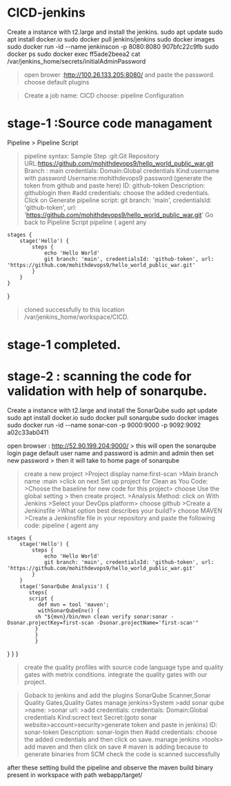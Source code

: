 # CICD-jenkins

Create a instance with t2.large and install the jenkins.
 sudo apt update
 sudo apt install docker.io
 sudo docker pull jenkins/jenkins
 sudo docker images
 sudo docker run -id --name jenkinscon -p 8080:8080 907bfc22c9fb
 sudo docker ps
 sudo docker exec ff5ade2beea2 cat /var/jenkins_home/secrets/initialAdminPassword

 >open brower :http://100.26.133.205:8080/ and paste the password.
 choose default plugins

 >Create a job
  name: CICD
  choose: pipeline
>Configuration
# stage-1 :Source code managament
 Pipeline > Pipeline Script
>pipeline syntax:
 Sample Step :git:Git
               Repository URL:https://github.com/mohithdevops9/hello_world_public_war.git
               Branch : main
               credentials:
                  Domain:Global credentials
                  Kind:username with password
                  Username:mohithdevops9
                  password:(generate the token from github and paste here)
                  ID: github-token
                  Description: githublogin then #add
             credentials: choose the added credentials.
Click on Generate pipeline script:
>git branch: 'main', credentialsId: 'github-token', url: 'https://github.com/mohithdevops9/hello_world_public_war.git'
>Go back to Pipeline Script
>pipeline {
    agent any

    stages {
        stage('Hello') {
            steps {
                echo 'Hello World'
                git branch: 'main', credentialsId: 'github-token', url: 'https://github.com/mohithdevops9/hello_world_public_war.git'
            }
        }
    }
}

> cloned successfully to this location /var/jenkins_home/workspace/CICD.
# stage-1 completed.

# stage-2 : scanning the code for validation with help of sonarqube.

 Create a instance with t2.large and install the SonarQube
 sudo apt update
 sudo apt install docker.io
 sudo docker pull sonarqube
 sudo docker images
 sudo docker run -id --name sonar-con -p 9000:9000 -p 9092:9092 a02c33ab0411

 open browser : http://52.90.199.204:9000/ > this will open the sonarqube login page
 default user name and password is admin and admin
 then set new password > then it will take to home page of sonarqube
 
 >create a new project   >Project display name:first-scan
                         >Main branch name :main >click on next
                         Set up project for Clean as You Code:
                         >Choose the baseline for new code for this project> choose Use the global setting
                         > then create project.
                         >Analysis Method: click on With Jenkins
                                           >Select your DevOps platform> choose github
                                           >Create a Jenkinsfile >What option best describes your build?> choose MAVEN
                                           >Create a Jenkinsfile file in your repository and paste the following code:
  pipeline {
    agent any

    stages {
        stage('Hello') {
            steps {
                echo 'Hello World'
                git branch: 'main', credentialsId: 'github-token', url: 'https://github.com/mohithdevops9/hello_world_public_war.git'
            }
        }
        stage('SonarQube Analysis') {
           steps{
           script {
              def mvn = tool 'maven';
              withSonarQubeEnv() {
             sh "${mvn}/bin/mvn clean verify sonar:sonar -Dsonar.projectKey=first-scan -Dsonar.projectName='first-scan'"
             }
             }
             }
  }
    }
}                                         

>create the quality profiles with source code language type and quality gates with metrix conditions.
>integrate the quality gates with our project.

>Goback to jenkins and add the plugins SonarQube Scanner,Sonar Quality Gates,Quality Gates
>manage jenkins>System >add sonar qube
                       >name:
                       >sonar url:
                       >add credentials:
                        credentials:
                  Domain:Global credentials
                  Kind:screct text
                  Secret:(goto sonar website>account>security>generate token and paste in jenkins)
                  ID: sonar-token
                  Description: sonar-login then #add
             credentials: choose the added credentials and then click on save.
>manage jenkins >tools> add maven and then click on save # maven is adding because to generate binaries from SCM
>check the code is scanned successfully 
    
after these setting build the pipeline and observe the maven build binary present in workspace with path webapp/target/
                      
                        
 
